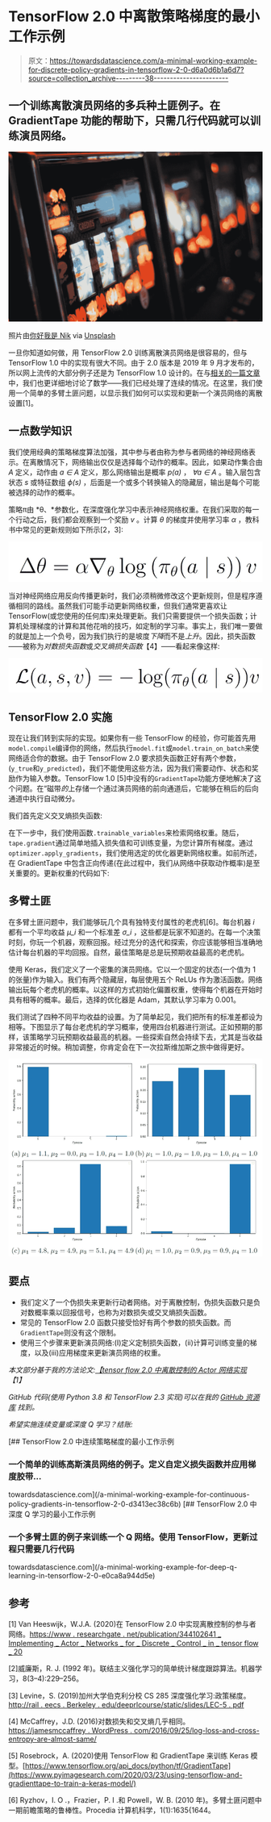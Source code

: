 # TensorFlow 2.0 中离散策略梯度的最小工作示例

> 原文：<https://towardsdatascience.com/a-minimal-working-example-for-discrete-policy-gradients-in-tensorflow-2-0-d6a0d6b1a6d7?source=collection_archive---------38----------------------->

## 一个训练离散演员网络的多兵种土匪例子。在 GradientTape 功能的帮助下，只需几行代码就可以训练演员网络。

![](img/9256a6b86632c245815dbf88ff09180b.png)

照片由[你好我是 Nik](https://unsplash.com/@helloimnik) via [Unsplash](https://unsplash.com/photos/NYpOl-PJDkM)

一旦你知道如何做，用 TensorFlow 2.0 训练离散演员网络是很容易的，但与 TensorFlow 1.0 中的实现有很大不同。由于 2.0 版本是 2019 年 9 月才发布的，所以网上流传的大部分例子还是为 TensorFlow 1.0 设计的。在与[相关的一篇文章](/a-minimal-working-example-for-continuous-policy-gradients-in-tensorflow-2-0-d3413ec38c6b)中，我们也更详细地讨论了数学——我们已经处理了连续的情况。在这里，我们使用一个简单的多臂土匪问题，以显示我们如何可以实现和更新一个演员网络的离散设置[1]。

## 一点数学知识

我们使用经典的策略梯度算法加强，其中参与者由称为参与者网络的神经网络表示。在离散情况下，网络输出仅仅是选择每个动作的概率。因此，如果动作集合由 *A* 定义，动作由 *a ∈ A* 定义，那么网络输出是概率 *p(a)* ， *∀a ∈ A* 。输入层包含状态 *s* 或特征数组 *ϕ(s)* ，后面是一个或多个转换输入的隐藏层，输出是每个可能被选择的动作的概率。

策略π由 *θ、*参数化，在深度强化学习中表示神经网络权重。在我们采取的每一个行动之后，我们都会观察到一个奖励 *v* 。计算 *θ* 的梯度并使用学习率 *α* ，教科书中常见的更新规则如下所示[2，3]:

![](img/5d3b7dcf3367d09b96ca22d8336c459b.png)

当对神经网络应用反向传播更新时，我们必须稍微修改这个更新规则，但是程序遵循相同的路线。虽然我们可能手动更新网络权重，但我们通常更喜欢让 TensorFlow(或您使用的任何库)来处理更新。我们只需要提供一个损失函数；计算机处理梯度的计算和其他花哨的技巧，如定制的学习率。事实上，我们唯一要做的就是加上一个负号，因为我们执行的是坡度*下降*而不是*上升*。因此，损失函数——被称为*对数损失函数*或*交叉熵损失函数*【4】——看起来像这样:

![](img/5df7d5958f8104ff9b9a73f0069c3717.png)

## TensorFlow 2.0 实施

现在让我们转到实际的实现。如果你有一些 TensorFlow 的经验，你可能首先用`model.compile`编译你的网络，然后执行`model.fit`或`model.train_on_batch`来使网络适合你的数据。由于 TensorFlow 2.0 要求损失函数正好有两个参数，(`y_true`和`y_predicted`)，我们不能使用这些方法，因为我们需要动作、状态和奖励作为输入参数。TensorFlow 1.0 [5]中没有的`GradientTape`功能方便地解决了这个问题。在“磁带*的*上存储一个通过演员网络的前向通道后，它能够在稍后的后向通道中执行自动微分。

我们首先定义交叉熵损失函数:

在下一步中，我们使用函数`.trainable_variables`来检索网络权重。随后，`tape.gradient`通过简单地插入损失值和可训练变量，为您计算所有梯度。通过`optimizer.apply_gradients`，我们使用选定的优化器更新网络权重。如前所述，在 GradientTape 中包含正向传递(在此过程中，我们从网络中获取动作概率)是至关重要的。更新权重的代码如下:

## 多臂土匪

在多臂土匪问题中，我们能够玩几个具有独特支付属性的老虎机[6]。每台机器 *i* 都有一个平均收益 *μ_i* 和一个标准差 *σ_i* ，这些都是玩家不知道的。在每一个决策时刻，你玩一个机器，观察回报。经过充分的迭代和探索，你应该能够相当准确地估计每台机器的平均回报。自然，最佳策略是总是玩预期收益最高的老虎机。

使用 Keras，我们定义了一个密集的演员网络。它以一个固定的状态(一个值为 1 的张量)作为输入。我们有两个隐藏层，每层使用五个 ReLUs 作为激活函数。网络输出玩每个老虎机的概率。以这样的方式初始化偏置权重，使得每个机器在开始时具有相等的概率。最后，选择的优化器是 Adam，其默认学习率为 0.001。

我们测试了四种不同平均收益的设置。为了简单起见，我们把所有的标准差都设为相等。下图显示了每台老虎机的学习概率，使用四台机器进行测试。正如预期的那样，该策略学习玩预期收益最高的机器。一些探索自然会持续下去，尤其是当收益非常接近的时候。稍加调整，你肯定会在下一次拉斯维加斯之旅中做得更好。

![](img/891802e4fd8119c9b6787af815231146.png)

## 要点

*   我们定义了一个伪损失来更新行动者网络。对于离散控制，伪损失函数只是负对数概率乘以回报信号，也称为对数损失或交叉熵损失函数。
*   常见的 TensorFlow 2.0 函数只接受恰好有两个参数的损失函数。而`GradientTape`则没有这个限制。
*   使用三个步骤来更新演员网络:(I)定义定制损失函数，(ii)计算可训练变量的梯度，以及(iii)应用梯度来更新演员网络的权重。

*本文部分基于我的方法论文:*[*【tensor flow 2.0 中离散控制的 Actor 网络实现*](https://www.researchgate.net/publication/344102641_Implementing_Actor_Networks_for_Discrete_Control_in_TensorFlow_20)*【1】*

*GitHub 代码(使用 Python 3.8 和 TensorFlow 2.3 实现)可以在我的* [*GitHub 资源库*](http://www.github.com/woutervanheeswijk/example_discrete_control) *找到。*

*希望实施连续变量或深度 Q 学习？结账:*

[](/a-minimal-working-example-for-continuous-policy-gradients-in-tensorflow-2-0-d3413ec38c6b) [## TensorFlow 2.0 中连续策略梯度的最小工作示例

### 一个简单的训练高斯演员网络的例子。定义自定义损失函数并应用梯度胶带…

towardsdatascience.com](/a-minimal-working-example-for-continuous-policy-gradients-in-tensorflow-2-0-d3413ec38c6b) [](/a-minimal-working-example-for-deep-q-learning-in-tensorflow-2-0-e0ca8a944d5e) [## TensorFlow 2.0 中深度 Q 学习的最小工作示例

### 一个多臂土匪的例子来训练一个 Q 网络。使用 TensorFlow，更新过程只需要几行代码

towardsdatascience.com](/a-minimal-working-example-for-deep-q-learning-in-tensorflow-2-0-e0ca8a944d5e) 

## 参考

[1] Van Heeswijk，W.J.A. (2020)在 TensorFlow 2.0 中实现离散控制的参与者网络。[https://www . researchgate . net/publication/344102641 _ Implementing _ Actor _ Networks _ for _ Discrete _ Control _ in _ tensor flow _ 20](https://www.researchgate.net/publication/344102641_Implementing_Actor_Networks_for_Discrete_Control_in_TensorFlow_20)

[2]威廉斯，R. J. (1992 年)。联结主义强化学习的简单统计梯度跟踪算法。机器学习，8(3–4):229–256。

[3] Levine，S. (2019)加州大学伯克利分校 CS 285 深度强化学习:政策梯度。[http://rail . eecs . Berkeley . edu/deeprlcourse/static/slides/LEC-5 . pdf](http://rail.eecs.berkeley.edu/deeprlcourse/static/slides/lec-5.pdf)

[4] McCaffrey，J.D. (2016)对数损失和交叉熵几乎相同。[https://jamesmccaffrey . WordPress . com/2016/09/25/log-loss-and-cross-entropy-are-almost-same/](https://jamesmccaffrey.wordpress.com/2016/09/25/log-loss-and-cross-entropy-are-almost-the-same/)

[5] Rosebrock，A. (2020)使用 TensorFlow 和 GradientTape 来训练 Keras 模型。[https://www.tensorflow.org/api_docs/python/tf/GradientTape](https://www.pyimagesearch.com/2020/03/23/using-tensorflow-and-gradienttape-to-train-a-keras-model/)

[6] Ryzhov，I. O .，Frazier，P. I .和 Powell，W. B. (2010 年)。多臂土匪问题中一期前瞻策略的鲁棒性。Procedia 计算机科学，1(1):1635{1644。